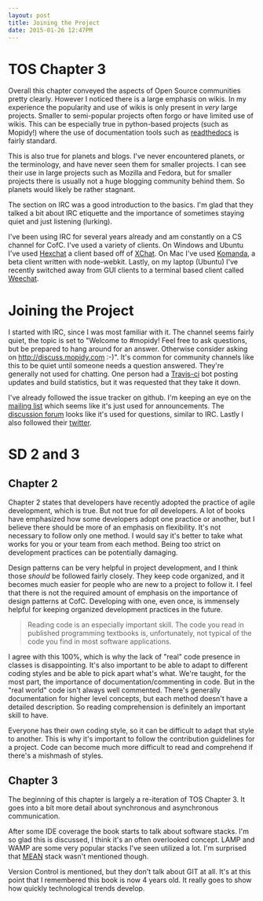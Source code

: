 ```yaml
---
layout: post
title: Joining the Project
date: 2015-01-26 12:47PM
---
```

# TOS Chapter 3
Overall this chapter conveyed the aspects of Open Source communities pretty clearly. However I noticed there is a large emphasis on wikis. In my experience the popularity and use of wikis is only present in *very* large projects. Smaller to semi-popular projects often forgo or have limited use of wikis. This can be especially true in python-based projects (such as Mopidy!) where the use of documentation tools such as [readthedocs](https://readthedocs.org/) is fairly standard. 

This is also true for planets and blogs. I've never encountered planets, or the terminology, and have never seen them for smaller projects. I can see their use in large projects such as Mozilla and Fedora, but for smaller projects there is usually not a huge blogging community behind them. So planets would likely be rather stagnant.

The section on IRC was a good introduction to the basics. I'm glad that they talked a bit about IRC etiquette and the importance of sometimes staying quiet and just listening (lurking). 

I've been using IRC for several years already and am constantly on a CS channel for CofC. I've used a variety of clients. On Windows and Ubuntu I've used [Hexchat](https://hexchat.github.io/) a client based off of [XChat](http://xchat.org/). On Mac I've used [Komanda](http://komanda.io/), a beta client written with node-webkit. Lastly, on my laptop (Ubuntu) I've recently switched away from GUI clients to a terminal based client called [Weechat](https://weechat.org/). 

# Joining the Project
I started with IRC, since I was most familiar with it. The channel seems fairly quiet, the topic is set to "Welcome to #mopidy! Feel free to ask questions, but be prepared to hang around for an answer. Otherwise consider asking on http://discuss.mopidy.com :-)". It's common for community channels like this to be quiet until someone needs a question answered. They're generally not used for chatting. One person had a [Travis-ci](https://travis-ci.org/recent) bot posting updates and build statistics, but it was requested that they take it down. 

I've already followed the issue tracker on github. I'm keeping an eye on the [mailing list](https://groups.google.com/forum/?fromgroups=#!forum/mopidy) which seems like it's just used for announcements. The [discussion forum](https://discuss.mopidy.com/) looks like it's used for questions, similar to IRC. Lastly I also followed their [twitter](https://twitter.com/mopidy).

# SD 2 and 3

## Chapter 2
Chapter 2 states that developers have recently adopted the practice of agile development, which is true. But not true for *all* developers. A lot of books have emphasized how some developers adopt one practice or another, but I believe there should be more of an emphasis on flexibility. It's not necessary to follow only one method. I would say it's better to take what works for you or your team from each method. Being too strict on development practices can be potentially damaging. 

Design patterns can be very helpful in project development, and I think those *should* be followed fairly closely. They keep code organized, and it becomes much easier for people who are new to a project to follow it. I feel that there is not the required amount of emphasis on the importance of design patterns at CofC. Developing with one, even once, is immensely helpful for keeping organized development practices in the future. 

> Reading code is an especially important skill. The code you read in published programming textbooks is, unfortunately, not typical of the code you find in most software applications.

I agree with this 100%, which is why the lack of "real" code presence in classes is disappointing. It's also important to be able to adapt to different coding styles and be able to pick apart what's what. We're taught, for the most part, the importance of documentation/commenting in code. But in the "real world" code isn't always well commented. There's generally documentation for higher level concepts, but each method doesn't have a detailed description. So reading comprehension is definitely an important skill to have. 

Everyone has their own coding style, so it can be difficult to adapt that style to another. This is why it's important to follow the contribution guidelines for a project. Code can become much more difficult to read and comprehend if there's a mishmash of styles. 

## Chapter 3
The beginning of this chapter is largely a re-iteration of TOS Chapter 3. It goes into a bit more detail about synchronous and asynchronous communication. 

After some IDE coverage the book starts to talk about software stacks. I'm so glad this is discussed, I think it's an often overlooked concept. LAMP and WAMP are some very popular stacks I've seen utilized a lot. I'm surprised that [MEAN](http://mean.io/#!/) stack wasn't mentioned though. 

Version Control is mentioned, but they don't talk about GIT at all. It's at this point that I remembered this book is now 4 years old. It really goes to show how quickly technological trends develop. 



